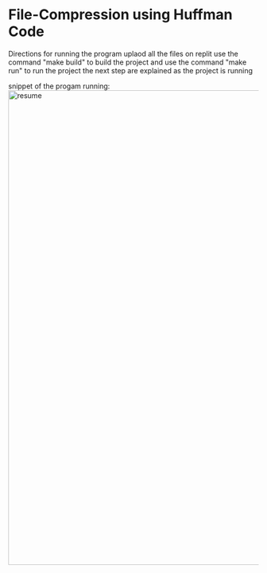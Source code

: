 # File-Compression using Huffman Code
Directions for running the program
uplaod all the files on replit
use the command "make build" to build the project and 
use the command "make run" to run the project the next step are explained as the project is running

snippet of the progam running: <img width="953" alt="resume" src="https://user-images.githubusercontent.com/91904744/187837065-5e8ecb40-a82e-4de9-a735-a13040ea3c50.png">
